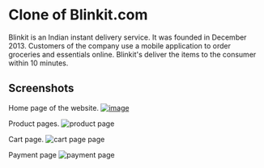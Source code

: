 # Clone of Blinkit.com

Blinkit is an Indian instant delivery service. It was founded in December 2013. Customers of the company use a mobile application to order groceries and essentials online. Blinkit's deliver the items to the consumer within 10 minutes.

## Screenshots

Home page of the website.
<a href="https://ibb.co/xHLfFnC"><img src="https://i.ibb.co/rs0cdB7/image.png" alt="image" border="0"></a>

Product pages.
![product page](https://i.imgur.com/KJ1FufI.png)

Cart page.
![cart page page](https://i.imgur.com/85iAqrf.png)

Payment page
![payment page](https://i.imgur.com/xLNVKSz.png)



